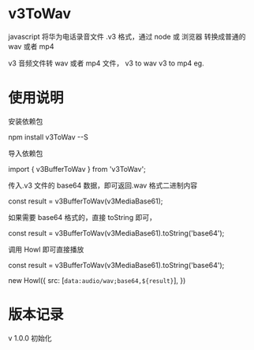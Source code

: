 # v3ToWav

javascript 将华为电话录音文件 .v3 格式，通过 node 或 浏览器 转换成普通的 wav 或者 mp4

v3 音频文件转 wav 或者 mp4 文件，
v3 to wav
v3 to mp4
eg.

# 使用说明

安装依赖包

npm install v3ToWav --S

导入依赖包

import { v3BufferToWav } from 'v3ToWav';

传入.v3 文件的 base64 数据，即可返回.wav 格式二进制内容

const result = v3BufferToWav(v3MediaBase61);

如果需要 base64 格式的，直接 toString 即可，

const result = v3BufferToWav(v3MediaBase61).toString('base64');

调用 Howl 即可直接播放

const result = v3BufferToWav(v3MediaBase61).toString('base64');

new Howl({
src: [`data:audio/wav;base64,${result}`],
})

# 版本记录

v 1.0.0
初始化
